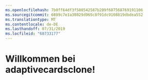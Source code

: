 ```yaml
---
ms.openlocfilehash: 7b0ff64df3f580542587b209f687568769191106
ms.sourcegitcommit: 6889c7e1a38029d965c8f91dc9108819dbdea552
ms.translationtype: MT
ms.contentlocale: de-DE
ms.lasthandoff: 07/31/2019
ms.locfileid: "68733177"
---
```

# <a name="welcome-to-adaptivecardsclone"></a>Willkommen bei adaptivecardsclone!